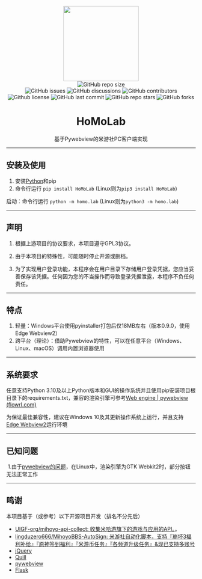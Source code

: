 <p align="center">
  <img src="https://img1.imgtp.com/2023/08/11/UAt1X7KD.png" height="200">
  <br>
  <a href="https://github.com/Error063/HoMoLab" style="text-decoration: none;">
    <img alt="GitHub repo size" src="https://img.shields.io/github/repo-size/Error063/HoMoLab?style=flat-square">
  </a>
  <br>
  <a href="https://github.com/Error063/HoMoLab/issues" style="text-decoration: none;">
    <img alt="GitHub issues" src="https://img.shields.io/github/issues/Error063/HoMoLab?style=flat-square">
  </a>
  <a href="https://github.com/Error063/HoMoLab/discussions" style="text-decoration: none;">
    <img alt="GitHub discussions" src="https://img.shields.io/github/discussions/Error063/HoMoLab?color=%23555&style=flat-square">
  </a>
  <a href="https://github.com/Error063/HoMoLab/graphs/contributors" style="text-decoration: none;">
    <img alt="GitHub contributors" src="https://img.shields.io/github/contributors/Error063/HoMoLab?color=%23c0c0c0&style=flat-square">
  </a>
  <br>
  <a href="https://github.com/Error063/HoMoLab/blob/master/LICENSE" style="text-decoration: none;">
    <img alt="Github license" src="https://img.shields.io/static/v1?style=flat-square&label=license&message=GPL3&color=blueviolet">
  </a>
  <a href="https://github.com/Error063/HoMoLab/commits/main" style="text-decoration: none;">
    <img alt="GitHub last commit" src="https://img.shields.io/github/last-commit/Error063/HoMoLab?color=%23114514&style=flat-square">
  </a>
  <a href="https://github.com/Error063/HoMoLab/stargazers" style="text-decoration: none;">
    <img alt="GitHub repo stars" src="https://img.shields.io/github/stars/Error063/HoMoLab?color=%23aa4499&style=flat-square">
  </a>
  <a href="https://github.com/Error063/HoMoLab/forks" style="text-decoration: none;">
    <img alt="GitHub forks" src="https://img.shields.io/github/forks/Error063/HoMoLab?color=%23456789&style=flat-square">
  </a>
</p>

<h1 align="center">HoMoLab</h1>
<p align="center">基于Pywebview的米游社PC客户端实现</p>



---

## 安装及使用

1. 安装[Python](https://www.python.org/downloads)和pip
2. 命令行运行 `pip install HoMoLab` (Linux则为`pip3 install HoMoLab`)

启动：命令行运行 `python -m homo.lab` (Linux则为`python3 -m homo.lab`)

---

## 声明

1. 根据上游项目的协议要求，本项目遵守GPL3协议。

2. 由于本项目的特殊性，可能随时停止开源或删档。

3. 为了实现用户登录功能，本程序会在用户目录下存储用户登录凭据，您应当妥善保存该凭据。任何因为您的不当操作而导致登录凭据泄露，本程序不负任何责任。

---

## 特点

  1. 轻量：Windows平台使用pyinstaller打包后仅18MB左右（版本0.9.0，使用Edge Webview2）
  2. 跨平台（理论）：借助Pywebview的特性，可以在任意平台（Windows、Linux、macOS）调用内置浏览器使用

---

## 系统要求

任意支持Python 3.10及以上Python版本和GUI的操作系统并且使用pip安装项目根目录下的requirements.txt，兼容的渲染引擎可参考[Web engine | pywebview (flowrl.com)](https://pywebview.flowrl.com/guide/renderer.html)

为保证最佳兼容性，建议在Windows 10及其更新操作系统上运行，并且支持[Edge Webview2](https://developer.microsoft.com/zh-cn/microsoft-edge/webview2/#download-section)运行环境


---

## 已知问题

​	1.由于[pywebview的问题](https://pywebview.flowrl.com/guide/renderer.html#known-issues-and-limitations)，在Linux中，渲染引擎为GTK Webkit2时，部分按钮无法正常工作

---

## 鸣谢

本项目基于（或参考）以下开源项目开发（排名不分先后）


- [UIGF-org/mihoyo-api-collect: 收集米哈游旗下的游戏与应用的API。](https://github.com/UIGF-org/mihoyo-api-collect)。
- [lingduzero666/MihoyoBBS-AutoSign: 米游社自动化脚本，支持『崩坏3福利补给』『原神签到福利』『米游币任务』『各频道升级任务』&现已支持多账号](https://github.com/lingduzero666/MihoyoBBS-AutoSign/tree/main)
- [jQuery](https://jquery.com/)
- [Quill](https://quilljs.com/)
- [pywebview](https://pywebview.flowrl.com/)
- [Flask](https://flask.palletsprojects.com/)

